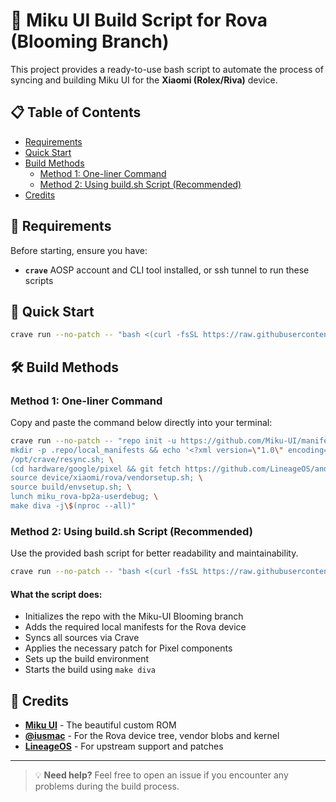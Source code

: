 # 🌸 Miku UI Build Script for Rova (Blooming Branch)

This project provides a ready-to-use bash script to automate the process of syncing and building Miku UI for the **Xiaomi (Rolex/Riva)** device.

## 📋 Table of Contents

- [Requirements](#-requirements)
- [Quick Start](#-quick-start)
- [Build Methods](#-build-methods)
  - [Method 1: One-liner Command](#method-1-one-liner-command)
  - [Method 2: Using build.sh Script (Recommended)](#method-2-using-buildsh-script-recommended)
- [Credits](#-credits)

## 🔧 Requirements

Before starting, ensure you have:

- **`crave`** AOSP account and CLI tool installed, or ssh tunnel to run these scripts

## 🚀 Quick Start

```bash
crave run --no-patch -- "bash <(curl -fsSL https://raw.githubusercontent.com/tranguyenxuwu/miku-rova-build-script/main/build.sh)"
```

## 🛠️ Build Methods

### Method 1: One-liner Command

Copy and paste the command below directly into your terminal:

```bash
crave run --no-patch -- "repo init -u https://github.com/Miku-UI/manifesto.git -b Blooming --depth=1 --git-lfs; \
mkdir -p .repo/local_manifests && echo '<?xml version=\"1.0\" encoding=\"UTF-8\"?><manifest><project name=\"tranguyenxuwu/device_rova\" path=\"device/xiaomi/rova\" remote=\"github\" revision=\"15-dev\" /><project name=\"iusmac/kernel_rova\" path=\"kernel/xiaomi/rova\" remote=\"github\" revision=\"15-dev\" /><project name=\"iusmac/vendor_rova\" path=\"vendor/xiaomi/rova\" remote=\"github\" revision=\"15-dev\" /></manifest>' > .repo/local_manifests/local_manifests.xml; \
/opt/crave/resync.sh; \
(cd hardware/google/pixel && git fetch https://github.com/LineageOS/android_hardware_google_pixel refs/changes/10/433410/1 && git cherry-pick FETCH_HEAD); \
source device/xiaomi/rova/vendorsetup.sh; \
source build/envsetup.sh; \
lunch miku_rova-bp2a-userdebug; \
make diva -j\$(nproc --all)"
```

### Method 2: Using build.sh Script (Recommended)

Use the provided bash script for better readability and maintainability.

```bash
crave run --no-patch -- "bash <(curl -fsSL https://raw.githubusercontent.com/tranguyenxuwu/miku-rova-build-script/main/build.sh)"
```

#### What the script does:

- Initializes the repo with the Miku-UI Blooming branch
- Adds the required local manifests for the Rova device
- Syncs all sources via Crave
- Applies the necessary patch for Pixel components
- Sets up the build environment
- Starts the build using `make diva`

## 🙏 Credits

- **[Miku UI](https://github.com/Miku-UI)** - The beautiful custom ROM
- **[@iusmac](https://github.com/iusmac)** - For the Rova device tree, vendor blobs and kernel
- **[LineageOS](https://github.com/LineageOS)** - For upstream support and patches

---

> 💡 **Need help?** Feel free to open an issue if you encounter any problems during the build process.
